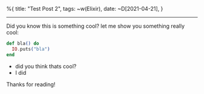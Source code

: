 %{
  title: "Test Post 2",
  tags: ~w(Elixir),
  date: ~D[2021-04-21],
}

---
Did you know this is something cool? let me show you something really cool:

```elixir
def bla() do
  IO.puts("bla")
end
```

* did you think thats cool? 
* I did

Thanks for reading!
